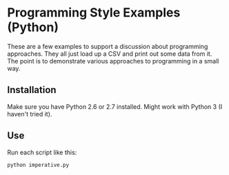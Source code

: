 Programming Style Examples (Python)
===================================

These are a few examples to support a discussion about programming approaches.  They all
just load up a CSV and print out some data from it.  The point is to demonstrate various
approaches to programming in a small way.

Installation
------------

Make sure you have Python 2.6 or 2.7 installed.  Might work with Python 3 (I haven't tried it).

Use
---

Run each script like this:
```
python imperative.py
```
